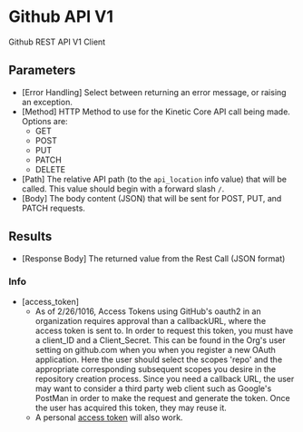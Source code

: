 # Github API V1
Github REST API V1 Client

## Parameters
* [Error Handling]
  Select between returning an error message, or raising an exception.
* [Method]
  HTTP Method to use for the Kinetic Core API call being made.
  Options are:
    - GET
    - POST
    - PUT
    - PATCH
    - DELETE
* [Path]
  The relative API path (to the `api_location` info value) that will be called.
  This value should begin with a forward slash `/`.
* [Body]
  The body content (JSON) that will be sent for POST, PUT, and PATCH requests.

## Results
* [Response Body]
  The returned value from the Rest Call (JSON format)

### Info
* [access_token]
  * As of 2/26/1016, Access Tokens using GitHub's oauth2 in an organization requires approval than a callbackURL, where the access token is sent to.
  In order to request this token, you must have a client_ID and a Client_Secret.  This can be found in
  the Org's user setting on github.com when you when you register a new OAuth application.  Here the user should
  select the scopes 'repo' and the appropriate corresponding subsequent scopes you desire in the repository creation process.
  Since you need a callback URL, the user may want to consider a third party web client such as Google's PostMan in
  order to make the request and generate the token.  Once the user has acquired this token, they may reuse it.
  * A personal [access token](https://docs.github.com/en/free-pro-team@latest/github/authenticating-to-github/creating-a-personal-access-token) will also work.